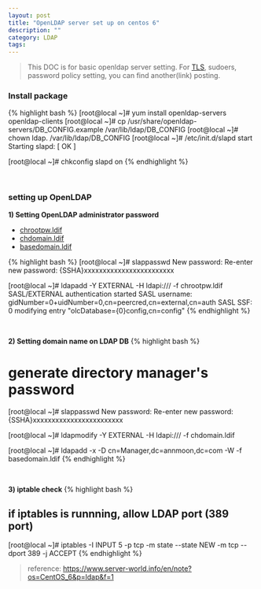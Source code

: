 ```yaml
---
layout: post
title: "OpenLDAP server set up on centos 6"
description: ""
category: LDAP
tags:
---
```


> This DOC is for basic openldap server setting. For [TLS](https://annmoon.github.io/2015/11/08/OpenLDAP-TLS/ "TLS"), sudoers, password policy setting, you can find another(link) posting.

### Install package

{% highlight bash %}
[root@local ~]# yum install openldap-servers openldap-clients
[root@local ~]# cp /usr/share/openldap-servers/DB_CONFIG.example /var/lib/ldap/DB_CONFIG 
[root@local ~]# chown ldap. /var/lib/ldap/DB_CONFIG 
[root@local ~]# /etc/init.d/slapd start 
Starting slapd: [ OK ]

[root@local ~]# chkconfig slapd on
{% endhighlight %}

<br>

### setting up OpenLDAP

**1) Setting OpenLDAP administrator password**

* [chrootpw.ldif](https://github.com/annmoon/OpenLDAP/blob/master/LDIF/chrootpw.ldif "chrootpw")
* [chdomain.ldif](https://github.com/annmoon/OpenLDAP/blob/master/LDIF/chdomain.ldif "chdomain")
* [basedomain.ldif](https://github.com/annmoon/OpenLDAP/blob/master/LDIF/basedomain.ldif "basedomain")

{% highlight bash %}
[root@local ~]# slappasswd 
New password:
Re-enter new password:
{SSHA}xxxxxxxxxxxxxxxxxxxxxxxx

[root@local ~]# ldapadd -Y EXTERNAL -H ldapi:/// -f chrootpw.ldif
SASL/EXTERNAL authentication started
SASL username: gidNumber=0+uidNumber=0,cn=peercred,cn=external,cn=auth
SASL SSF: 0
modifying entry "olcDatabase={0}config,cn=config"
{% endhighlight %}

<br>

**2) Setting domain name on LDAP DB**
{% highlight bash %}
# generate directory manager's password
[root@local ~]# slappasswd 
New password:
Re-enter new password:
{SSHA}xxxxxxxxxxxxxxxxxxxxxxxx

[root@local ~]# ldapmodify -Y EXTERNAL -H ldapi:/// -f chdomain.ldif

[root@local ~]# ldapadd -x -D cn=Manager,dc=annmoon,dc=com -W -f basedomain.ldif
{% endhighlight %}

<br>

**3) iptable check**
{% highlight bash %}
## if iptables is runnning, allow LDAP port (389 port)

[root@local ~]# iptables -I INPUT 5 -p tcp -m state --state NEW -m tcp --dport 389 -j ACCEPT 
{% endhighlight %}

> reference: <https://www.server-world.info/en/note?os=CentOS_6&p=ldap&f=1>